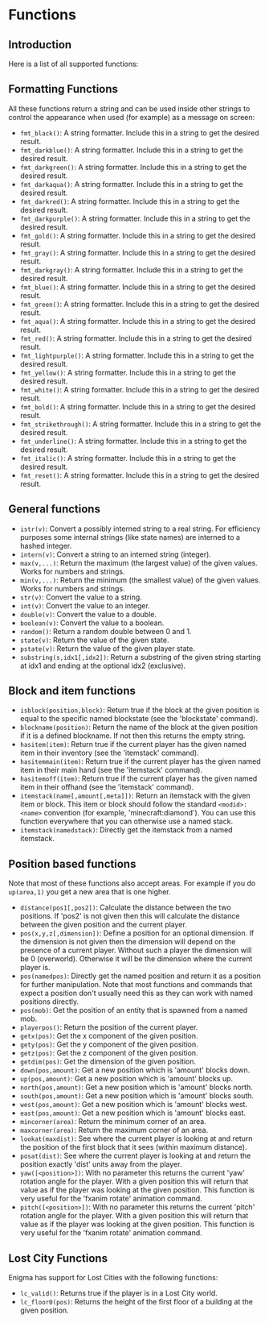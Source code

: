 # Functions

## Introduction

Here is a list of all supported functions:

## Formatting Functions

All these functions return a string and can be used inside other strings to control the appearance when used (for example) as a message on screen:

* `fmt_black()`: A string formatter. Include this in a string to get the desired result.
* `fmt_darkblue()`: A string formatter. Include this in a string to get the desired result.
* `fmt_darkgreen()`: A string formatter. Include this in a string to get the desired result.
* `fmt_darkaqua()`: A string formatter. Include this in a string to get the desired result.
* `fmt_darkred()`: A string formatter. Include this in a string to get the desired result.
* `fmt_darkpurple()`: A string formatter. Include this in a string to get the desired result.
* `fmt_gold()`: A string formatter. Include this in a string to get the desired result.
* `fmt_gray()`: A string formatter. Include this in a string to get the desired result.
* `fmt_darkgray()`: A string formatter. Include this in a string to get the desired result.
* `fmt_blue()`: A string formatter. Include this in a string to get the desired result.
* `fmt_green()`: A string formatter. Include this in a string to get the desired result.
* `fmt_aqua()`: A string formatter. Include this in a string to get the desired result.
* `fmt_red()`: A string formatter. Include this in a string to get the desired result.
* `fmt_lightpurple()`: A string formatter. Include this in a string to get the desired result.
* `fmt_yellow()`: A string formatter. Include this in a string to get the desired result.
* `fmt_white()`: A string formatter. Include this in a string to get the desired result.
* `fmt_bold()`: A string formatter. Include this in a string to get the desired result.
* `fmt_strikethrough()`: A string formatter. Include this in a string to get the desired result.
* `fmt_underline()`: A string formatter. Include this in a string to get the desired result.
* `fmt_italic()`: A string formatter. Include this in a string to get the desired result.
* `fmt_reset()`: A string formatter. Include this in a string to get the desired result.

## General functions

* `istr(v)`: Convert a possibly interned string to a real string. For efficiency purposes some internal strings (like state names) are interned to a hashed integer.
* `intern(v)`: Convert a string to an interned string (integer).
* `max(v,...)`: Return the maximum (the largest value) of the given values. Works for numbers and strings.
* `min(v,...)`: Return the minimum (the smallest value) of the given values. Works for numbers and strings.
* `str(v)`: Convert the value to a string.
* `int(v)`: Convert the value to an integer.
* `double(v)`: Convert the value to a double.
* `boolean(v)`: Convert the value to a boolean.
* `random()`: Return a random double between 0 and 1.
* `state(v)`: Return the value of the given state.
* `pstate(v)`: Return the value of the given player state.
* `substring(s,idx1[,idx2])`: Return a substring of the given string starting at idx1 and ending at the optional idx2 (exclusive).

## Block and item functions

* `isblock(position,block)`: Return true if the block at the given position is equal to the specific named blockstate (see the 'blockstate' command).
* `blockname(position)`: Return the name of the block at the given position if it is a defined blockname. If not then this returns the empty string.
* `hasitem(item)`: Return true if the current player has the given named item in their inventory (see the 'itemstack' command).
* `hasitemmain(item)`: Return true if the current player has the given named item in their main hand (see the 'itemstack' command).
* `hasitemoff(item)`: Return true if the current player has the given named item in their offhand (see the 'itemstack' command).
* `itemstack(name[,amount[,meta]])`: Return an itemstack with the given item or block. This item or block should follow the standard `<modid>:<name>` convention (for example, 'minecraft:diamond'). You can use this function everywhere that you can otherwise use a named stack.
* `itemstack(namedstack)`: Directly get the itemstack from a named itemstack.

## Position based functions

Note that most of these functions also accept areas.
For example if you do `up(area,1)` you get a new area that is one higher.

* `distance(pos1[,pos2])`: Calculate the distance between the two positions. If 'pos2' is not given then this will calculate the distance between the given position and the current player.
* `pos(x,y,z[,dimension])`: Define a position for an optional dimension. If the dimension is not given then the dimension will depend on the presence of a current player. Without such a player the dimension will be 0 (overworld). Otherwise it will be the dimension where the current player is.
* `pos(namedpos)`: Directly get the named position and return it as a position for further manipulation. Note that most functions and commands that expect a position don't usually need this as they can work with named positions directly.
* `pos(mob)`: Get the position of an entity that is spawned from a named mob.
* `playerpos()`: Return the position of the current player.
* `getx(pos)`: Get the x component of the given position.
* `gety(pos)`: Get the y component of the given position.
* `getz(pos)`: Get the z component of the given position.
* `getdim(pos)`: Get the dimension of the given position.
* `down(pos,amount)`: Get a new position which is 'amount' blocks down.
* `up(pos,amount)`: Get a new position which is 'amount' blocks up.
* `north(pos,amount)`: Get a new position which is 'amount' blocks north.
* `south(pos,amount)`: Get a new position which is 'amount' blocks south.
* `west(pos,amount)`: Get a new position which is 'amount' blocks west.
* `east(pos,amount)`: Get a new position which is 'amount' blocks east.
* `mincorner(area)`: Return the minimum corner of an area.
* `maxcorner(area)`: Return the maximum corner of an area.
* `lookat(maxdist)`: See where the current player is looking at and return the position of the first block that it sees (within maximum distance).
* `posat(dist)`: See where the current player is looking at and return the position exactly 'dist' units away from the player.
* `yaw([<position>])`: With no parameter this returns the current 'yaw' rotation angle for the player. With a given position this will return that value as if the player was looking at the given position. This function is very useful for the 'fxanim rotate' animation command.
* `pitch([<position>])`: With no parameter this returns the current 'pitch' rotation angle for the player. With a given position this will return that value as if the player was looking at the given position. This function is very useful for the 'fxanim rotate' animation command.


## Lost City Functions

Enigma has support for Lost Cities with the following functions:

* `lc_valid()`: Returns true if the player is in a Lost City world.
* `lc_floor0(pos)`: Returns the height of the first floor of a building at the given position.

